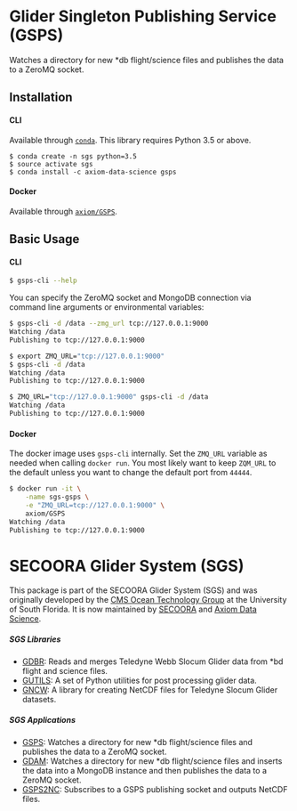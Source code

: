 # Glider Singleton Publishing Service (GSPS)

Watches a directory for new *db flight/science files and publishes the data to a ZeroMQ socket.


## Installation

#### CLI

Available through [`conda`](http://conda.pydata.org/docs/install/quick.html). This library requires Python 3.5 or above.

```
$ conda create -n sgs python=3.5
$ source activate sgs
$ conda install -c axiom-data-science gsps
```

#### Docker

Available through [`axiom/GSPS`](#).


## Basic Usage

#### CLI

```bash
$ gsps-cli --help
```

You can specify the ZeroMQ socket and MongoDB connection via command line
arguments or environmental variables:

```bash
$ gsps-cli -d /data --zmg_url tcp://127.0.0.1:9000
Watching /data
Publishing to tcp://127.0.0.1:9000
```

```bash
$ export ZMQ_URL="tcp://127.0.0.1:9000"
$ gsps-cli -d /data
Watching /data
Publishing to tcp://127.0.0.1:9000
```

```bash
$ ZMQ_URL="tcp://127.0.0.1:9000" gsps-cli -d /data
Watching /data
Publishing to tcp://127.0.0.1:9000
```

#### Docker

The docker image uses `gsps-cli` internally. Set the `ZMQ_URL` variable as needed when calling `docker run`. You most likely want to keep `ZQM_URL` to the default unless you want to change the default port from `44444`.

```bash
$ docker run -it \
    -name sgs-gsps \
    -e "ZMQ_URL=tcp://127.0.0.1:9000" \
    axiom/GSPS
Watching /data
Publishing to tcp://127.0.0.1:9000
```

# SECOORA Glider System (SGS)

This package is part of the SECOORA Glider System (SGS) and was originally developed by the [CMS Ocean Technology Group](http://www.marine.usf.edu/COT/) at the University of South Florida. It is now maintained by [SECOORA](http://secoora.org) and [Axiom Data Science](http://axiomdatascience.com).

##### SGS Libraries

* [GDBR](https://github.com/axiom-data-science/GBDR): Reads and merges Teledyne Webb Slocum Glider data from *bd flight and science files.
* [GUTILS](https://github.com/axiom-data-science/GUTILS): A set of Python utilities for post processing glider data.
* [GNCW](https://github.com/axiom-data-science/GNCW): A library for creating NetCDF files for Teledyne Slocum Glider datasets.

##### SGS Applications

* [GSPS](https://github.com/axiom-data-science/GSPS): Watches a directory for new *db flight/science files and publishes the data to a ZeroMQ socket.
* [GDAM](https://github.com/axiom-data-science/GDAM): Watches a directory for new *db flight/science files and inserts the data into a MongoDB instance and then publishes the data to a ZeroMQ socket.
* [GSPS2NC](https://github.com/axiom-data-science/GSPS2NC): Subscribes to a  GSPS publishing socket and outputs NetCDF files.

